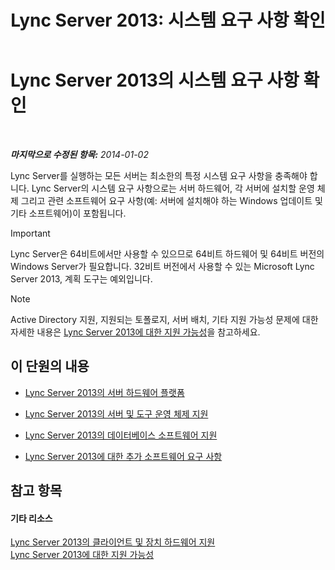 ﻿---
title: 'Lync Server 2013: 시스템 요구 사항 확인'
TOCTitle: 시스템 요구 사항 확인
ms:assetid: 620e81e2-42df-4eda-8498-bd56a14aa0e1
ms:mtpsurl: https://technet.microsoft.com/ko-kr/library/Gg398438(v=OCS.15)
ms:contentKeyID: 49303821
ms.date: 08/24/2015
mtps_version: v=OCS.15
ms.translationtype: HT
---

# Lync Server 2013의 시스템 요구 사항 확인

 

_**마지막으로 수정된 항목:** 2014-01-02_

Lync Server를 실행하는 모든 서버는 최소한의 특정 시스템 요구 사항을 충족해야 합니다. Lync Server의 시스템 요구 사항으로는 서버 하드웨어, 각 서버에 설치할 운영 체제 그리고 관련 소프트웨어 요구 사항(예: 서버에 설치해야 하는 Windows 업데이트 및 기타 소프트웨어)이 포함됩니다.


> [!IMPORTANT]
> Lync Server은 64비트에서만 사용할 수 있으므로 64비트 하드웨어 및 64비트 버전의 Windows Server가 필요합니다. 32비트 버전에서 사용할 수 있는 Microsoft Lync Server 2013, 계획 도구는 예외입니다.




> [!NOTE]
> Active Directory 지원, 지원되는 토폴로지, 서버 배치, 기타 지원 가능성 문제에 대한 자세한 내용은 <A href="lync-server-2013-supportability.md">Lync Server 2013에 대한 지원 가능성</A>을 참고하세요.



## 이 단원의 내용

  - [Lync Server 2013의 서버 하드웨어 플랫폼](lync-server-2013-server-hardware-platforms.md)

  - [Lync Server 2013의 서버 및 도구 운영 체제 지원](lync-server-2013-server-and-tools-operating-system-support.md)

  - [Lync Server 2013의 데이터베이스 소프트웨어 지원](lync-server-2013-database-software-support.md)

  - [Lync Server 2013에 대한 추가 소프트웨어 요구 사항](lync-server-2013-additional-software-requirements.md)

## 참고 항목

#### 기타 리소스

[Lync Server 2013의 클라이언트 및 장치 하드웨어 지원](lync-server-2013-client-and-device-hardware-support.md)  
[Lync Server 2013에 대한 지원 가능성](lync-server-2013-supportability.md)

